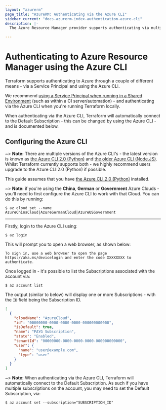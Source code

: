 ```yaml
---
layout: "azurerm"
page_title: "AzureRM: Authenticating via the Azure CLI"
sidebar_current: "docs-azurerm-index-authentication-azure-cli"
description: |-
  The Azure Resource Manager provider supports authenticating via multiple means. This guide will cover using the Azure CLI to authenticate to Azure Resource Manager.

---
```


# Authenticating to Azure Resource Manager using the Azure CLI

Terraform supports authenticating to Azure through a couple of different means - via a Service Principal and using the Azure CLI.

We recommend [using a Service Principal when running in a Shared Environment](authenticating_via_service_principal.html) (such as within a CI server/automation) - and authenticating via the Azure CLI when you're running Terraform locally.

When authenticating via the Azure CLI, Terraform will automatically connect to the Default Subscription - this can be changed by using the Azure CLI - and is documented below.

## Configuring the Azure CLI

~> **Note:** There are multiple versions of the Azure CLI's - the latest version is known as [the Azure CLI 2.0 (Python)](https://github.com/Azure/azure-cli) and [the older Azure CLI (Node.JS)](https://github.com/Azure/azure-xplat-cli). Whilst Terraform currently supports both - we highly recommend users upgrade to the Azure CLI 2.0 (Python) if possible.

This guide assumes that you have [the Azure CLI 2.0 (Python)](https://github.com/Azure/azure-cli) installed.

~> **Note:** if you're using the **China**, **German** or **Government** Azure Clouds - you'll need to first configure the Azure CLI to work with that Cloud.  You can do this by running:

```
$ az cloud set --name AzureChinaCloud|AzureGermanCloud|AzureUSGovernment
```

---

Firstly, login to the Azure CLI using:

```shell
$ az login
```

This will prompt you to open a web browser, as shown below:

```shell
To sign in, use a web browser to open the page https://aka.ms/devicelogin and enter the code XXXXXXXX to authenticate.
```

Once logged in - it's possible to list the Subscriptions associated with the account via:

```shell
$ az account list
```

The output (similar to below) will display one or more Subscriptions - with the `ID` field being the Subscription ID.

```json
[
  {
    "cloudName": "AzureCloud",
    "id": "00000000-0000-0000-0000-000000000000",
    "isDefault": true,
    "name": "PAYG Subscription",
    "state": "Enabled",
    "tenantId": "00000000-0000-0000-0000-000000000000",
    "user": {
      "name": "user@example.com",
      "type": "user"
    }
  }
]
```

~> **Note:** When authenticating via the Azure CLI, Terraform will automatically connect to the Default Subscription. As such if you have multiple subscriptions on the account, you may need to set the Default Subscription, via:

```shell
$ az account set --subscription="SUBSCRIPTION_ID"
```

